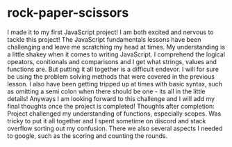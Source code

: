# rock-paper-scissors
I made it to my first JavaScript project! I am both excited and nervous to tackle this project! The JavaScript fundamentals lessons have been challenging and leave me scratching my head at times. My understanding is a little shakey when it comes to writing JavaScript. I comprehend the logical opeators, conitionals and comparisons and I get what strings, values and functions are. But putting it all together is a difficult endevor. I will for sure be using the problem solving methods that were covered in the previous lesson. I also have been getting tripped up at times with basic syntax, such as omitting a semi colon when there should be one - its all in the little details! Anyways I am looking forward to this challenge and I will add my final thoughts once the project is completed!
Thoughts after completion: Project challenged my understanding of functions, especially scopes. Was tricky to put it all together and I spent sometime on discord and stack overflow sorting out my confusion. There we also several aspects I needed to google, such as the scoring and counting the rounds. 